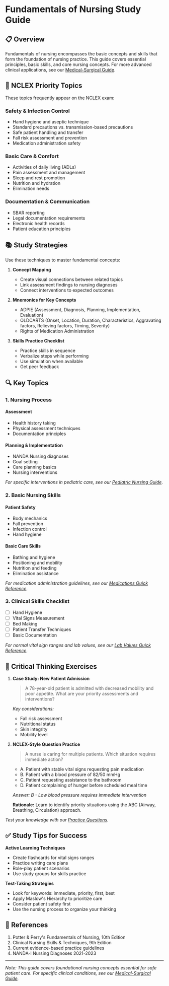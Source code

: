 # Fundamentals of Nursing Study Guide

## 📋 Overview
Fundamentals of nursing encompasses the basic concepts and skills that form the foundation of nursing practice. This guide covers essential principles, basic skills, and core nursing concepts. For more advanced clinical applications, see our [Medical-Surgical Guide](/materials/study-guide/med-surg).

## 🎯 NCLEX Priority Topics
These topics frequently appear on the NCLEX exam:

### Safety & Infection Control
- Hand hygiene and aseptic technique
- Standard precautions vs. transmission-based precautions
- Safe patient handling and transfer
- Fall risk assessment and prevention
- Medication administration safety

### Basic Care & Comfort
- Activities of daily living (ADLs)
- Pain assessment and management
- Sleep and rest promotion
- Nutrition and hydration
- Elimination needs

### Documentation & Communication
- SBAR reporting
- Legal documentation requirements
- Electronic health records
- Patient education principles

## 📚 Study Strategies
Use these techniques to master fundamental concepts:

1. **Concept Mapping**
   - Create visual connections between related topics
   - Link assessment findings to nursing diagnoses
   - Connect interventions to expected outcomes

2. **Mnemonics for Key Concepts**
   - ADPIE (Assessment, Diagnosis, Planning, Implementation, Evaluation)
   - OLDCARTS (Onset, Location, Duration, Characteristics, Aggravating factors, Relieving factors, Timing, Severity)
   - Rights of Medication Administration

3. **Skills Practice Checklist**
   - Practice skills in sequence
   - Verbalize steps while performing
   - Use simulation when available
   - Get peer feedback

## 🔍 Key Topics

### 1. Nursing Process
#### Assessment
- Health history taking
- Physical assessment techniques
- Documentation principles

#### Planning & Implementation
- NANDA Nursing diagnoses
- Goal setting
- Care planning basics
- Nursing interventions

*For specific interventions in pediatric care, see our [Pediatric Nursing Guide](/materials/study-guide/pediatrics).*

### 2. Basic Nursing Skills
#### Patient Safety
- Body mechanics
- Fall prevention
- Infection control
- Hand hygiene

#### Basic Care Skills
- Bathing and hygiene
- Positioning and mobility
- Nutrition and feeding
- Elimination assistance

*For medication administration guidelines, see our [Medications Quick Reference](/materials/quick-reference/medications).*

### 3. Clinical Skills Checklist
- [ ] Hand Hygiene
- [ ] Vital Signs Measurement
- [ ] Bed Making
- [ ] Patient Transfer Techniques
- [ ] Basic Documentation

*For normal vital sign ranges and lab values, see our [Lab Values Quick Reference](/materials/quick-reference/lab-values).*

## 💭 Critical Thinking Exercises
1. **Case Study: New Patient Admission**
   > A 78-year-old patient is admitted with decreased mobility and poor appetite. What are your priority assessments and interventions?
   
   *Key considerations:*
   - Fall risk assessment
   - Nutritional status
   - Skin integrity
   - Mobility level

2. **NCLEX-Style Question Practice**
   > A nurse is caring for multiple patients. Which situation requires immediate action?
   - A. Patient with stable vital signs requesting pain medication
   - B. Patient with a blood pressure of 82/50 mmHg
   - C. Patient requesting assistance to the bathroom
   - D. Patient complaining of hunger before scheduled meal time
   
   *Answer: B - Low blood pressure requires immediate intervention*
   
   **Rationale:** Learn to identify priority situations using the ABC (Airway, Breathing, Circulation) approach.

*Test your knowledge with our [Practice Questions](/practice).*

## ✅ Study Tips for Success
**Active Learning Techniques**
- Create flashcards for vital signs ranges
- Practice writing care plans
- Role-play patient scenarios
- Use study groups for skills practice

**Test-Taking Strategies**
- Look for keywords: immediate, priority, first, best
- Apply Maslow's Hierarchy to prioritize care
- Consider patient safety first
- Use the nursing process to organize your thinking

## 📖 References
1. Potter & Perry's Fundamentals of Nursing, 10th Edition
2. Clinical Nursing Skills & Techniques, 9th Edition
3. Current evidence-based practice guidelines
4. NANDA-I Nursing Diagnoses 2021-2023

---
*Note: This guide covers foundational nursing concepts essential for safe patient care. For specific clinical conditions, see our [Medical-Surgical Guide](/materials/study-guide/med-surg).* 